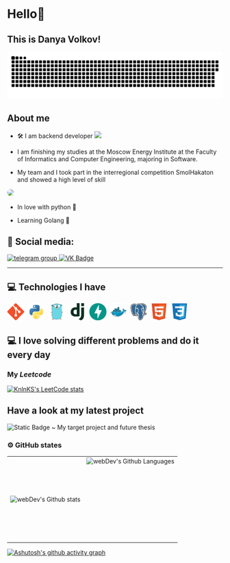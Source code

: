 # Hello👋 
## This is Danya Volkov!
![](https://raw.githubusercontent.com/CompetitiveLin/Snake-in-Contribution-Grid/output/github-contribution-grid-snake.svg)


## About me

* 🛠 I am backend developer <img src="https://media.giphy.com/media/WUlplcMpOCEmTGBtBW/giphy.gif" width="30px"> 

* I am finishing my studies at the Moscow Energy Institute at the Faculty of Informatics and Computer Engineering, majoring in Software.

* My team and I took part in the interregional competition SmolHakaton and showed a high level of skill

<img src="https://github.com/collinearen/source/blob/main/2121.jpg" width="240px" style="border-radius: 10px"> 

* In love with python 🐍

* Learning Golang 📖

## 🤝 Social media:

  <div id="badges">
    <a href="https://t.me/collinearen" target="_blank">
      <img src="https://cdn-icons-png.flaticon.com/512/2111/2111646.png" width="40" height="40" alt="telegram group" />
    </a>
    <a href="https://vk.com/icerra" target="_blank">
      <img src="https://cdn-icons-png.flaticon.com/512/145/145813.png" width="40" height="40" alt="VK Badge"/>
    </a>
  </div>

---

## 💻 Technologies I have

<div>
  <img src="https://github.com/devicons/devicon/blob/master/icons/git/git-original.svg" title="git" alt="git" width="40" height="40"/>&nbsp
   <img src="https://github.com/devicons/devicon/blob/master/icons/python/python-original.svg" title="python" alt="python" width="40" height="40"/>&nbsp
   <img src="https://github.com/devicons/devicon/blob/master/icons/go/go-original.svg" title="Golang" alt="Golang" width="40" height="40"/>&nbsp
  <img src="https://github.com/devicons/devicon/blob/master/icons/django/django-plain.svg" title="django" alt="django" width="40" height="40"/>&nbsp
  <img src="https://github.com/devicons/devicon/blob/master/icons/fastapi/fastapi-original.svg" title="fastapi" alt="fastapi" width="40" height="40"/>&nbsp
  <img src="https://github.com/devicons/devicon/blob/master/icons/docker/docker-original.svg" title="docker" alt="docker" width="40" height="40"/>&nbsp
  <img src="https://github.com/devicons/devicon/blob/master/icons/postgresql/postgresql-original.svg" title="postgresql" alt="postgresql" width="40" height="40"/>&nbsp
  <img src="https://github.com/devicons/devicon/blob/master/icons/html5/html5-original.svg" title="html5" alt="html5" width="40" height="40"/>&nbsp
  <img src="https://github.com/devicons/devicon/blob/master/icons/css3/css3-original.svg" title="css" alt="css" width="40" height="40"/>&nbsp
</div>

## 💻 I love solving different problems and do it every day
### My ***Leetcode***
[![KnlnKS's LeetCode stats](https://leetcode-stats-six.vercel.app/?username=DanyaVolkov&theme=dark)](https://github.com/collinearen/leetcode-stats)

## Have a look at my latest project
![Static Badge](https://img.shields.io/badge/Share-this?logo=sharex&labelColor=white&color=blue&link=https%3A%2F%2Fgithub.com%2Fcollinearen%2Fshare-this-project) ~ My target project and future thesis


### ⚙️ GitHub states
<table>
  <tr>
    <td>
      <img align="left" src="http://github-readme-streak-stats.herokuapp.com?user=collinearen&theme=dark&background=000000" alt="webDev's Github stats" />
    </td>
    <td>
      <img height="195px" align="right" alt="webDev's Github Languages" src="https://github-readme-stats-sigma-five.vercel.app/api/top-langs/?username=collinearen&layout=compact&theme=vision-friendly-dark" />
    </td>
  </tr>
</table>

[![Ashutosh's github activity graph](https://github-readme-activity-graph.vercel.app/graph?username=collinearen&theme=dracula)](https://github.com/ashutosh00710/github-readme-activity-graph)
